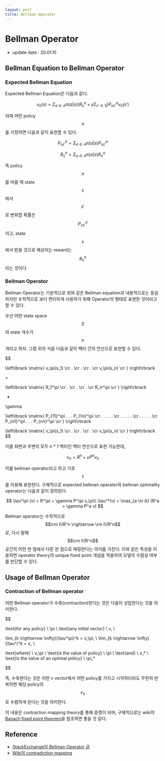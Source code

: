```yaml
---
layout: post
title: Bellman Operator
---
```


# Bellman Operator

- update date : 20.01.15

## Bellman Equation to Bellman Operator

### Expected Bellman Equation

Expected Bellman Equation은 다음과 같다.

$$
v_\pi(s) = \Sigma_{a \in A} \pi (a|s) (R_s^a + \gamma \Sigma_{s' \in S}) P_{ss'}^a v_\pi(s')
$$

이때 어떤 policy $$\pi$$를 가정하면 다음과 같이 표현할 수 있다.

$$
P_{ss'}^\pi = \Sigma_{a \in A} \pi(a|s) P_{ss'}^a
$$

$$
R_s^\pi = \Sigma_{a \in A} \pi (a|s) R_s^a
$$

즉 policy $$\pi$$를 따를 때 state $$s$$에서 $$s'$$로 변화할 확률은 $$P_{ss'}^\pi$$이고, state $$s$$에서 받을 것으로 예상되는 reward는 $$R_s^\pi$$라는 것이다.

### Bellman Operator

Bellman Operator는 기본적으로 위와 같은 Bellman equation과 내용적으로는 동일하지만 수학적으로 보다 편리하게 사용하기 위해 Operator의 형태로 표현한 것이라고 할 수 있다. 

우선 어떤 state space $$S$$의 state 개수가 $$n$$개라고 하자. 그럼 위의 식을 다음과 같이 벡터 간의 연산으로 표현할 수 있다.

$$

\left\lbrack
\matrix{
    v_\pi(s_1) \cr
    . \cr
    . \cr
    . \cr
    v_\pi(s_n) \cr
}
\right\rbrack

=

\left\lbrack
\matrix{
    R_1^\pi \cr
    . \cr
    . \cr
    . \cr
    R_n^\pi \cr
}
\right\rbrack

+

\gamma

\left\lbrack
\matrix{
    P_{11}^\pi . . . P_{1n}^\pi \cr
    . . . . . \cr
    . . . . . \cr
    . . . . . \cr
    P_{n1}^\pi . . . P_{nn}^\pi \cr
}
\right\rbrack

\left\lbrack
\matrix{
    v_\pi(s_1) \cr
    . \cr
    . \cr
    . \cr
    v_\pi(s_n) \cr
}
\right\rbrack
$$

이를 좌변과 우변이 모두 n * 1 백터인 백터 연산으로 표현 가능한데,

$$
v_\pi = R^\pi + \gamma P^\pi v_\pi
$$

이를 bellman operator라고 하고 기호 $$\tau$$를 이용해 표현한다. 구체적으로 expected bellman operator와 bellman optimality operator는 다음과 같이 정의된다.

$$
\tau^\pi (v) = R^\pi + \gamma P^\pi v_\pi\\
\tau^*(v) = \max_{a \in A} (R^a + \gamma P^a v)
$$

Bellman operator는 수학적으로 $$\rm I\!R^n \rightarrow \rm I\!R^n$$로, 다시 말해 $$\rm I\!R^n$$ 공간의 어떤 한 점에서 다른 한 점으로 매핑한다는 의미를 가진다. 이와 같은 특성을 이용하면 operator theory의 unique fixed point 개념을 적용하여 모델의 수렴성 여부를 판단할 수 있다.

## Usage of Bellman Operator

### Contraction of Bellman operator

어떤 Bellman operator가 수축(contraction)한다는 것은 다음이 성립한다는 것을 의미한다.

$$

\text{for any policy} \ \pi \ \text{any initial vector} \ v, \\

\lim_{k \rightarrow \infty}(\tau^\pi)^k = v_\pi, \ \lim_{k \rightarrow \infty}(\tau^*)^k = v_* \\

\text{where} \ v_\pi \ \text{is the value of policy} \ \pi \ \text{and} \ v_* \ \text{is the value of an optimal policy} \ \pi_*

$$

즉, 수축한다는 것은 어떤 v vector에서 어떤 policy를 가지고 시작하더라도 무한히 반복하면 해당 policy의 $$v_\pi$$로 수렴하게 된다는 것을 의미한다.

이 내용은 contraction mapping theory를 통해 증명이 되며, 구체적으로는 wiki의 [Banach fixed point theorem](<https://en.wikipedia.org/wiki/Banach_fixed-point_theorem>)을 참조하면 좋을 것 같다.

## Reference

- [StackExchange의 Bellman Operator 글](<https://ai.stackexchange.com/questions/11057/what-is-the-bellman-operator-in-reinforcement-learning>)
- [Wiki의 contradiction mapping](<https://en.wikipedia.org/wiki/Contraction_mapping>)
